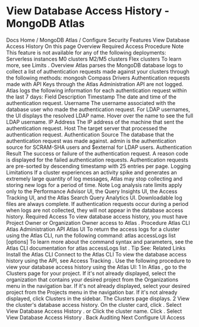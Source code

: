 # View Database Access History - MongoDB Atlas


Docs Home / MongoDB Atlas / Configure Security Features View Database Access History On this page Overview Required Access Procedure Note This feature is not available for any of the following deployments: Serverless instances M0 clusters M2/M5 clusters Flex clusters To learn more, see Limits . Overview Atlas parses the MongoDB database logs to collect a list of
authentication requests made against your clusters through the
following methods: mongosh Compass Drivers Authentication requests made with API Keys through the
Atlas Administration API are not logged. Atlas logs the following information for each authentication
request within the last 7 days: Field Description Timestamp The date and time of the authentication request. Username The username associated with the database user who made the
authentication request. For LDAP usernames, the UI displays the
resolved LDAP name. Hover over the name to see the full LDAP
username. IP Address The IP address of the machine that sent the authentication
request. Host The target server that processed the authentication request. Authentication Source The database that the authentication request was made against. admin is the authentication source for SCRAM-SHA users and $external for LDAP users. Authentication Result The success or failure of the authentication request. A reason
code is displayed for the failed authentication requests. Authentication requests are pre-sorted by descending timestamp with 25 entries per page. Logging Limitations If a cluster experiences an activity spike and generates an extremely large
quantity of log messages, Atlas may stop collecting and storing new logs
for a period of time. Note Log analysis rate limits apply only to the Performance Advisor UI,
the Query Insights UI, the Access Tracking UI, and the Atlas Search Query
Analytics UI. Downloadable log files are always
complete. If authentication requests occur during a period when logs are not
collected, they will not appear in the database access history. Required Access To view database access history, you must have Project Owner or Organization Owner access to Atlas . Procedure Atlas CLI Atlas Administration API Atlas UI To return the access logs for a cluster using the
Atlas CLI, run the following command: atlas accessLogs list [options] To learn more about the command syntax and parameters, see the
Atlas CLI documentation for atlas accessLogs list . Tip See: Related Links Install the Atlas CLI Connect to the Atlas CLI To view the database access history using the API, see Access Tracking . Use the following procedure to view your database access history
using the Atlas UI: 1 In Atlas , go to the Clusters page for your project. If it's not already displayed, select the organization that
contains your desired project from the Organizations menu in the
navigation bar. If it's not already displayed, select your desired project
from the Projects menu in the navigation bar. If it's not already displayed, click Clusters in the
sidebar. The Clusters page displays. 2 View the cluster's database access history. On the cluster card, click . Select View Database Access
History . or Click the cluster name. Click . Select View Database Access History . Back Auditing Next Configure UI Access
